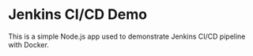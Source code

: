 # Jenkins CI/CD Demo
This is a simple Node.js app used to demonstrate Jenkins CI/CD pipeline with Docker.